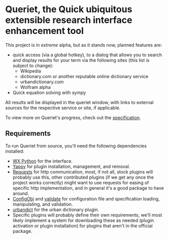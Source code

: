 # Queriet, the Quick ubiquitous extensible research interface enhancement tool
This project is in *extreme* alpha, but as it stands now, planned features are:

* quick access (via a global hotkey), to a dialog that allows you to search and display results for your term via the following sites (this list is subject to change):
  * Wikipedia
  * dictionary.com or another reputable online dictionary service
  * urbandictionary.com
  * Wolfram alpha
* Quick equation solving with sympy

All results will be displayed in the queriet window, with links to external sources for the respective service or site, if applicable.

To view more on Queriet's progress, check out the [specification](/spec.md).

## Requirements

To run Queriet from source, you'll need the following dependencies installed:
* [WX Python](http://wxpython.org/) for the interface.
* [Yapsy](http://yapsy.sourceforge.net/) for plugin installation, management, and removal.
* [Requests](https://github.com/kennethreitz/requests) for http communication, most, if not all, stock plugins will probably use this, other contributed plugins (if we get any once the project works correctly) might want to use requests for easing of specific http implementation, and in general it's a good package to have around.
* [ConfigObj](https://pypi.python.org/pypi/configobj/) and [validate](https://pypi.python.org/pypi/validate) for configuration file and specification loading, manipulating, and validation.
* [urbandict](https://pypi.python.org/pypi/urbandict/0.4) for the urban dictionary plugin.
* Specific plugins will probably define their own requirements, we'll most likely implement a system for downloading these as needed (plugin activation or plugin installation) for plugins that aren't in the official package.